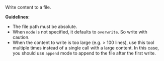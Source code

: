 Write content to a file.

**Guidelines:**
- The file path must be absolute.
- When `mode` is not specified, it defaults to `overwrite`. So write with caution.
- When the content to write is too large (e.g. > 100 lines), use this tool multiple times instead of a single call with a large content. In this case, you should use `append` mode to append to the file after the first write.
